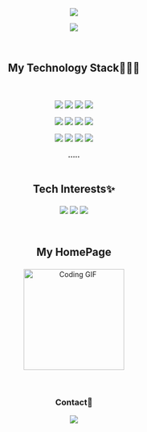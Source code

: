 <p align="center">
  <img src="https://capsule-render.vercel.app/api?type=waving&&color=0:B0C4DE,100:87CEEB&height=300&section=header&text=Hello%20World!&fontAlign=77&fontColor=000000&fontSize=60&desc=minchol's%20Github&descSize=25&descAlign=85"/>
</p>



<p align="center">
  <img src="https://github-readme-stats.vercel.app/api?username=minchol777&theme=prussian&show_icons=true">
</p>


<br>

## <p align="center">My Technology Stack👨🏽‍💻</p>
<br>
<p align="center">
  <img src="https://img.shields.io/badge/java-007396?style=for-the-badge&logo=java&logoColor=white"> 
  <img src="https://img.shields.io/badge/c++-00599C?style=for-the-badge&logo=c%2B%2B&logoColor=white">
  <img src="https://img.shields.io/badge/python-3776AB?style=for-the-badge&logo=python&logoColor=white"> 
  <img src="https://img.shields.io/badge/firebase-FFCA28?style=for-the-badge&logo=firebase&logoColor=white">
</p>
<p align="center">
  <img src="https://img.shields.io/badge/html5-E34F26?style=for-the-badge&logo=html5&logoColor=white"> 
  <img src="https://img.shields.io/badge/css-1572B6?style=for-the-badge&logo=css3&logoColor=white"> 
  <img src="https://img.shields.io/badge/javascript-F7DF1E?style=for-the-badge&logo=javascript&logoColor=black"> 
  <img src="https://img.shields.io/badge/react-61DAFB?style=for-the-badge&logo=react&logoColor=black">
</p>
<p align="center">
  <img src="https://img.shields.io/badge/mysql-4479A1?style=for-the-badge&logo=mysql&logoColor=white"> 
  <img src="https://img.shields.io/badge/spring-6DB33F?style=for-the-badge&logo=spring&logoColor=white"> 
  <img src="https://img.shields.io/badge/linux-FCC624?style=for-the-badge&logo=linux&logoColor=black"> 
  <img src="https://img.shields.io/badge/git-F05032?style=for-the-badge&logo=git&logoColor=white">
</p>

<div align="center"><b>.....</b></div>
<br>


## <p align="center">Tech Interests✨</p>
<p align="center">
  <img src="https://img.shields.io/badge/node.js-339933?style=for-the-badge&logo=Node.js&logoColor=white">
  <img src="https://img.shields.io/badge/flutter-02569B?style=for-the-badge&logo=flutter&logoColor=white">
<img src="https://img.shields.io/badge/ruby-CC342D?style=for-the-badge&logo=ruby&logoColor=white">
</p>

<br>

## <p align="center">My HomePage</p>

 <p align="center">
  <img src="https://media.giphy.com/media/KGhpQ5NMoWKQurlHwI/giphy.gif" alt="Coding GIF" width ="200px">
</p>

<br>

### <p align="center">Contact📱</p>

<p align="center">
<a href="mailto:smc991009@gmail.com">
  <img src="https://img.shields.io/badge/Gmail-EA4335?style=for-the-badge&logo=gmail&logoColor=white">
</a>
  </p>
